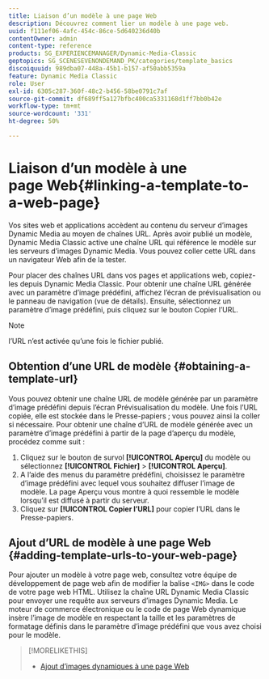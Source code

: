 ```yaml
---
title: Liaison d’un modèle à une page Web
description: Découvrez comment lier un modèle à une page web.
uuid: f111ef06-4afc-454c-86ce-5d640236d40b
contentOwner: admin
content-type: reference
products: SG_EXPERIENCEMANAGER/Dynamic-Media-Classic
geptopics: SG_SCENESEVENONDEMAND_PK/categories/template_basics
discoiquuid: 989dba07-448a-45b1-b157-af50abb5359a
feature: Dynamic Media Classic
role: User
exl-id: 6305c287-360f-48c2-b456-58be0791c7af
source-git-commit: df689ff5a127bfbc400ca5331168d1ff7bb0b42e
workflow-type: tm+mt
source-wordcount: '331'
ht-degree: 50%

---
```


# Liaison d’un modèle à une page Web{#linking-a-template-to-a-web-page}

Vos sites web et applications accèdent au contenu du serveur d’images Dynamic Media au moyen de chaînes URL. Après avoir publié un modèle, Dynamic Media Classic active une chaîne URL qui référence le modèle sur les serveurs d’images Dynamic Media. Vous pouvez coller cette URL dans un navigateur Web afin de la tester.

Pour placer des chaînes URL dans vos pages et applications web, copiez-les depuis Dynamic Media Classic. Pour obtenir une chaîne URL générée avec un paramètre d’image prédéfini, affichez l’écran de prévisualisation ou le panneau de navigation (vue de détails). Ensuite, sélectionnez un paramètre d’image prédéfini, puis cliquez sur le bouton Copier l’URL.

>[!NOTE]
>
>l’URL n’est activée qu’une fois le fichier publié.

## Obtention d’une URL de modèle {#obtaining-a-template-url}

Vous pouvez obtenir une chaîne URL de modèle générée par un paramètre d’image prédéfini depuis l’écran Prévisualisation du modèle. Une fois l’URL copiée, elle est stockée dans le Presse-papiers ; vous pouvez ainsi la coller si nécessaire. Pour obtenir une chaîne d’URL de modèle générée avec un paramètre d’image prédéfini à partir de la page d’aperçu du modèle, procédez comme suit :

1. Cliquez sur le bouton de survol **[!UICONTROL Aperçu]** du modèle ou sélectionnez **[!UICONTROL Fichier]** > **[!UICONTROL Aperçu]**.
1. A l’aide des menus du paramètre prédéfini, choisissez le paramètre d’image prédéfini avec lequel vous souhaitez diffuser l’image de modèle. La page Aperçu vous montre à quoi ressemble le modèle lorsqu’il est diffusé à partir du serveur.
1. Cliquez sur **[!UICONTROL Copier l’URL]** pour copier l’URL dans le Presse-papiers.

## Ajout d’URL de modèle à une page Web {#adding-template-urls-to-your-web-page}

Pour ajouter un modèle à votre page web, consultez votre équipe de développement de page web afin de modifier la balise `<IMG>` dans le code de votre page web HTML. Utilisez la chaîne URL Dynamic Media Classic pour envoyer une requête aux serveurs d’images Dynamic Media. Le moteur de commerce électronique ou le code de page Web dynamique insère l’image de modèle en respectant la taille et les paramètres de formatage définis dans le paramètre d’image prédéfini que vous avez choisi pour le modèle.

>[!MORELIKETHIS]
>
>* [Ajout d’images dynamiques à une page Web](linking-urls-web-application.md#adding_dynamic_images_to_your_web_page)

